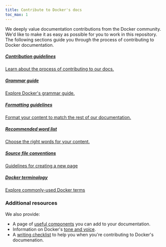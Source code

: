 ```yaml
---
title: Contribute to Docker's docs
toc_max: 1
---
```


We deeply value documentation contributions from the Docker community. We'd like to make it as easy
as possible for you to work in this repository. The following sections guide you through the process of contributing to Docker documentation.



  <section class="container">
    <div class="row">
      <div class="col-xs-12 col-sm-6 col-lg-4 card-holder">
        <a class="card rocket" href="/contribute/contribute-guide/">
          <h5 class="title">Contribution guidelines</h5>
          <p>
            Learn about the process of contributing to our docs.
          </p>
        </a>
      </div>
      <div class="col-xs-12 col-sm-6 col-lg-4 card-holder">
        <a class="card download-docker" href="/contribute/style/grammar/">
          <h5 class="title">Grammar guide</h5>
          <p>
            Explore Docker's grammar guide.
          </p>
        </a>
      </div>
      <div class="col-xs-12 col-sm-6 col-lg-4 card-holder">
        <a class="card guides" href="/contribute/style/formatting/">
          <h5 class="title">Formatting guidelines</h5>
          <p>
            Format your content to match the rest of our documentation.
          </p>
        </a>
      </div>
      <div class="col-xs-12 col-sm-6 col-lg-4 card-holder">
        <a class="card language-guides" href="/contribute/style/recommended-words/">
          <h5 class="title">Recommended word list</h5>
          <p>
            Choose the right words for your content.
          </p>
        </a>
      </div>
      <div class="col-xs-12 col-sm-6 col-lg-4 card-holder">
        <a class="card manuals" href="/contribute/file-conventions">
          <h5 class="title">Source file conventions</h5>
          <p>
            Guidelines for creating a new page
          </p>
        </a>
      </div>
      <div class="col-xs-12 col-sm-6 col-lg-4 card-holder">
        <a class="card reference" href="/contribute/style/terminology/">
          <h5 class="title">Docker terminology</h5>
          <p>
            Explore commonly-used Docker terms
          </p>
        </a>
      </div>
    </div>
  </section>

### Additional resources

We also provide:

- A page of [useful components](components.md) you can add to your documentation.
- Information on Docker's [tone and voice](style/voice-tone.md).
- A [writing checklist](checklist.md) to help you when you're contributing to Docker's documenation.